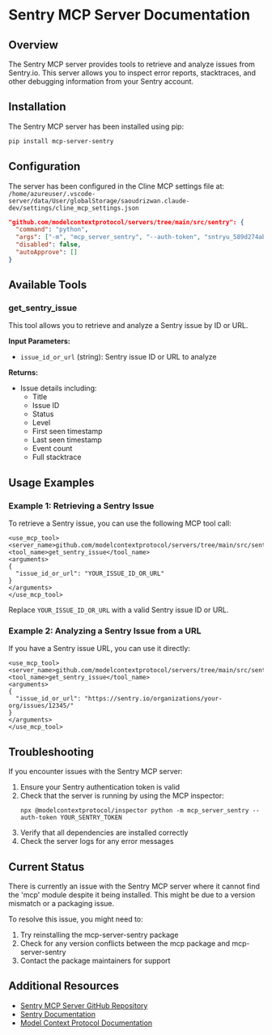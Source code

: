 # Sentry MCP Server Documentation

## Overview

The Sentry MCP server provides tools to retrieve and analyze issues from Sentry.io. This server allows you to inspect error reports, stacktraces, and other debugging information from your Sentry account.

## Installation

The Sentry MCP server has been installed using pip:

```bash
pip install mcp-server-sentry
```

## Configuration

The server has been configured in the Cline MCP settings file at:
`/home/azureuser/.vscode-server/data/User/globalStorage/saoudrizwan.claude-dev/settings/cline_mcp_settings.json`

```json
"github.com/modelcontextprotocol/servers/tree/main/src/sentry": {
  "command": "python",
  "args": ["-m", "mcp_server_sentry", "--auth-token", "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"],
  "disabled": false,
  "autoApprove": []
}
```

## Available Tools

### get_sentry_issue

This tool allows you to retrieve and analyze a Sentry issue by ID or URL.

**Input Parameters:**
- `issue_id_or_url` (string): Sentry issue ID or URL to analyze

**Returns:**
- Issue details including:
  - Title
  - Issue ID
  - Status
  - Level
  - First seen timestamp
  - Last seen timestamp
  - Event count
  - Full stacktrace

## Usage Examples

### Example 1: Retrieving a Sentry Issue

To retrieve a Sentry issue, you can use the following MCP tool call:

```
<use_mcp_tool>
<server_name>github.com/modelcontextprotocol/servers/tree/main/src/sentry</server_name>
<tool_name>get_sentry_issue</tool_name>
<arguments>
{
  "issue_id_or_url": "YOUR_ISSUE_ID_OR_URL"
}
</arguments>
</use_mcp_tool>
```

Replace `YOUR_ISSUE_ID_OR_URL` with a valid Sentry issue ID or URL.

### Example 2: Analyzing a Sentry Issue from a URL

If you have a Sentry issue URL, you can use it directly:

```
<use_mcp_tool>
<server_name>github.com/modelcontextprotocol/servers/tree/main/src/sentry</server_name>
<tool_name>get_sentry_issue</tool_name>
<arguments>
{
  "issue_id_or_url": "https://sentry.io/organizations/your-org/issues/12345/"
}
</arguments>
</use_mcp_tool>
```

## Troubleshooting

If you encounter issues with the Sentry MCP server:

1. Ensure your Sentry authentication token is valid
2. Check that the server is running by using the MCP inspector:
   ```
   npx @modelcontextprotocol/inspector python -m mcp_server_sentry --auth-token YOUR_SENTRY_TOKEN
   ```
3. Verify that all dependencies are installed correctly
4. Check the server logs for any error messages

## Current Status

There is currently an issue with the Sentry MCP server where it cannot find the 'mcp' module despite it being installed. This might be due to a version mismatch or a packaging issue.

To resolve this issue, you might need to:
1. Try reinstalling the mcp-server-sentry package
2. Check for any version conflicts between the mcp package and mcp-server-sentry
3. Contact the package maintainers for support

## Additional Resources

- [Sentry MCP Server GitHub Repository](https://github.com/modelcontextprotocol/servers/tree/main/src/sentry)
- [Sentry Documentation](https://docs.sentry.io/)
- [Model Context Protocol Documentation](https://modelcontextprotocol.github.io/)
